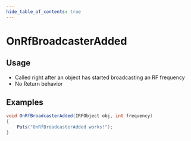```yaml
---
hide_table_of_contents: true
---
```


# OnRfBroadcasterAdded

## Usage

* Called right after an object has started broadcasting an RF frequency
* No Return behavior

## Examples

```csharp title=""
void OnRfBroadcasterAdded(IRFObject obj, int frequency)
{
    Puts("OnRfBroadcasterAdded works!");
}
```
